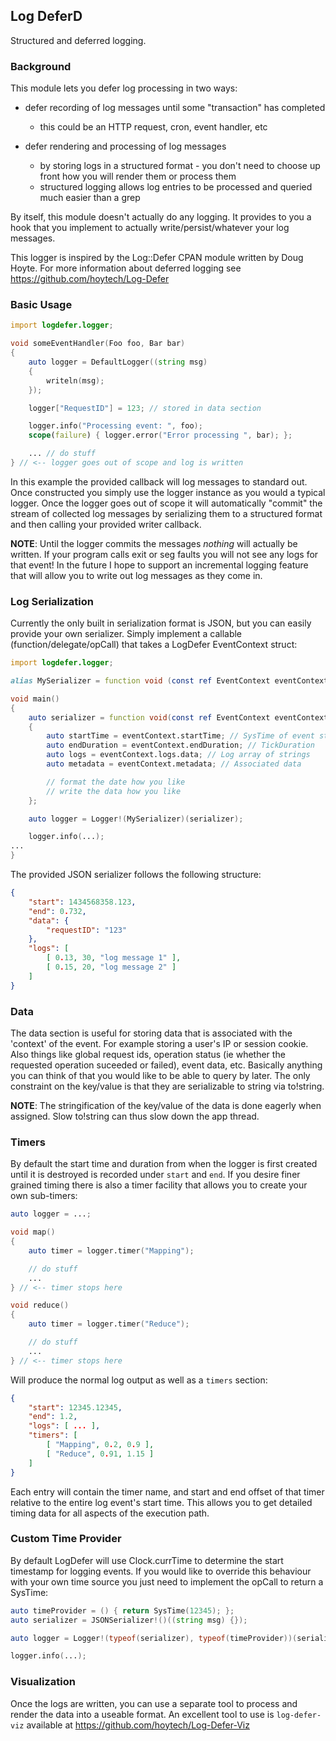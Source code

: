 ## Log DeferD

Structured and deferred logging.

### Background

This module lets you defer log processing in two ways:

* defer recording of log messages until some "transaction" has completed
  * this could be an HTTP request, cron, event handler, etc

* defer rendering and processing of log messages
  * by storing logs in a structured format - you don't need to choose up front how you will render them or process them
  * structured logging allows log entries to be processed and queried much easier than a grep

By itself, this module doesn't actually do any logging.  It provides to you a hook that you implement to actually write/persist/whatever your log messages.

This logger is inspired by the Log::Defer CPAN module written by Doug Hoyte. For more information about deferred logging see https://github.com/hoytech/Log-Defer

### Basic Usage

```d
import logdefer.logger;

void someEventHandler(Foo foo, Bar bar)
{
    auto logger = DefaultLogger((string msg)
    {
        writeln(msg);
    });

    logger["RequestID"] = 123; // stored in data section

    logger.info("Processing event: ", foo);
    scope(failure) { logger.error("Error processing ", bar); };

    ... // do stuff
} // <-- logger goes out of scope and log is written
```

In this example the provided callback will log messages to standard out.  Once constructed you simply use the logger instance as you would a typical logger.  Once the logger goes out of scope it will automatically "commit" the stream of collected log messages by serializing them to a structured format and then calling your provided writer callback.

**NOTE**: Until the logger commits the messages *nothing* will actually be written.  If your program calls exit or seg faults you will not see any logs for that event!  In the future I hope to support an incremental logging feature that will allow you to write out log messages as they come in.

### Log Serialization

Currently the only built in serialization format is JSON, but you can easily provide your own serializer.  Simply implement a callable (function/delegate/opCall) that takes a LogDefer EventContext struct:

```d
import logdefer.logger;

alias MySerializer = function void (const ref EventContext eventContext);

void main()
{
    auto serializer = function void(const ref EventContext eventContext)
    {
        auto startTime = eventContext.startTime; // SysTime of event start
        auto endDuration = eventContext.endDuration; // TickDuration
        auto logs = eventContext.logs.data; // Log array of strings
        auto metadata = eventContext.metadata; // Associated data

        // format the date how you like
        // write the data how you like
    };

    auto logger = Logger!(MySerializer)(serializer);

    logger.info(...);
...
}
```

The provided JSON serializer follows the following structure:

```json
{
    "start": 1434568358.123,
    "end": 0.732,
    "data": {
        "requestID": "123"
    },
    "logs": [
        [ 0.13, 30, "log message 1" ],
        [ 0.15, 20, "log message 2" ]
    ]
}

```

### Data

The data section is useful for storing data that is associated with the 'context' of the event.  For example storing a user's IP or session cookie.  Also things like global request ids, operation status (ie whether the requested operation suceeded or failed), event data, etc.  Basically anything you can think of that you would like to be able to query by later.  The only constraint on the key/value is that they are serializable to string via to!string.

**NOTE**: The stringification of the key/value of the data is done eagerly when assigned.  Slow to!string can thus slow down the app thread.

### Timers

By default the start time and duration from when the logger is first created until it is destroyed is recorded under `start` and `end`.  If you desire finer grained timing there is also a timer facility that allows you to create your own sub-timers:

```d
auto logger = ...;

void map()
{
    auto timer = logger.timer("Mapping");

    // do stuff
    ...
} // <-- timer stops here

void reduce()
{
    auto timer = logger.timer("Reduce");

    // do stuff
    ...
} // <-- timer stops here
```

Will produce the normal log output as well as a `timers` section:

```json
{
    "start": 12345.12345,
    "end": 1.2,
    "logs": [ ... ],
    "timers": [
        [ "Mapping", 0.2, 0.9 ],
        [ "Reduce", 0.91, 1.15 ]
    ]
}
```

Each entry will contain the timer name, and start and end offset of that timer relative to the entire log event's start time.  This allows you to get detailed timing data for all aspects of the execution path.

### Custom Time Provider

By default LogDefer will use Clock.currTime to determine the start timestamp for logging events.  If you would like to override this behaviour with your own time source you just need to implement the opCall to return a SysTime:

```d
auto timeProvider = () { return SysTime(12345); };
auto serializer = JSONSerializer!()((string msg) {});

auto logger = Logger!(typeof(serializer), typeof(timeProvider))(serializer, timeProvider);

logger.info(...);

```

### Visualization

Once the logs are written, you can use a separate tool to process and render the data into a useable format.  An excellent tool to use is `log-defer-viz` available at https://github.com/hoytech/Log-Defer-Viz
